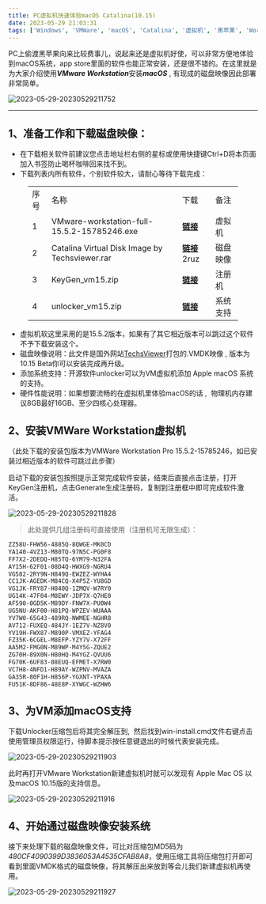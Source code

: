```yaml
---
title: PC虚拟机快速体验macOS Catalina(10.15)
date: 2023-05-29 21:03:31
tags: ['Windows', 'VMWare', 'macOS', 'Catalina', '虚拟机', '黑苹果', 'Workstation Pro 15.5.2', 'macOS 10.15', '教程', '偷渡']
---
```

<!-- wp:paragraph {"dropCap":true} -->
<p class="has-drop-cap">PC上偷渡黑苹果向来比较费事儿，说起来还是虚拟机好使，可以非常方便地体验到macOS系统，app store里面的软件也能正常安装，还是很不错的。在这里就是为大家介绍使用<em><strong>VMware Workstation</strong></em>安装<strong><em>macOS</em></strong> , 有现成的磁盘映像因此部署非常简单。</p>
<!-- /wp:paragraph -->

![2023-05-29-20230529211752](https://img2.covear.top/2023-05-29-20230529211752.png "2023-05-29-20230529211752")

<!-- wp:separator -->
<hr class="wp-block-separator"/>
<!-- /wp:separator -->

<!-- wp:heading -->
<h2>1、<strong>准备工作和下载磁盘映像：</strong></h2>
<!-- /wp:heading -->

<!-- wp:list -->
<ul><li>在下载相关软件前建议您点击地址栏右侧的星标或使用快捷键Ctrl+D将本页面加入书签防止喝杯咖啡回来找不到。</li><li>下载列表内所有软件，个别软件较大，请耐心等待下载完成：</li></ul>
<!-- /wp:list -->

<!-- wp:table {"align":"center","className":"is-style-stripes"} -->
<figure class="wp-block-table aligncenter is-style-stripes"><table><tbody><tr><td class="has-text-align-center" data-align="center">序号</td><td class="has-text-align-center" data-align="center">名称</td><td>下载</td><td>备注</td></tr><tr><td class="has-text-align-center" data-align="center">1</td><td class="has-text-align-center" data-align="center">VMware-workstation-full-15.5.2-15785246.exe</td><td><a href="https://download3.vmware.com/software/wkst/file/VMware-workstation-full-15.5.2-15785246.exe" target="_blank" rel="noreferrer noopener"><strong>链接</strong></a></td><td>虚拟机</td></tr><tr><td class="has-text-align-center" data-align="center">2</td><td class="has-text-align-center" data-align="center">Catalina Virtual Disk Image by Techsviewer.rar</td><td><strong><a rel="noreferrer noopener" href="https://pan.baidu.com/s/10jAAkTnUPhbjO1d-QjvQtA" target="_blank">链接</a> </strong>2ruz</td><td>磁盘映像</td></tr><tr><td class="has-text-align-center" data-align="center">3</td><td class="has-text-align-center" data-align="center">KeyGen_vm15.zip</td><td><strong><a href="https://img2.covear.top/2023-05-29-KeyGen_vm15.zip" target="_blank" rel="noreferrer noopener">链接</a></strong></td><td>注册机</td></tr><tr><td class="has-text-align-center" data-align="center">4</td><td class="has-text-align-center" data-align="center">unlocker_vm15.zip</td><td><strong><a href="https://img2.covear.top/2023-05-29-unlocker_vm15.zip" target="_blank" rel="noreferrer noopener">链接</a></strong></td><td>系统支持</td></tr></tbody></table></figure>
<!-- /wp:table -->

<!-- wp:list -->
<ul><li>虚拟机软这里采用的是15.5.2版本，如果有了其它相近版本可以跳过这个软件不予下载安装这个。</li><li>磁盘映像说明：此文件是国外网站<a rel="noreferrer noopener" href="https://techsviewer.com/" target="_blank">TechsViewer</a>打包的.VMDK映像 , 版本为10.15 Beta你可以安装完成再升级。</li><li>添加系统支持：开源软件unlocker可以为VM虚拟机添加 Apple macOS 系统的支持。</li><li>硬件性能说明：如果想要流畅的在虚拟机里体验macOS的话 ,&nbsp; 物理机内存建议8GB最好16GB、至少四核心处理器。</li></ul>
<!-- /wp:list -->

<!-- wp:heading -->
<h2>2、<strong>安装VMWare Workstation虚拟机</strong></h2>
<!-- /wp:heading -->

<!-- wp:paragraph -->
<p>（此处下载的安装包版本为VMWare Workstation Pro 15.5.2-15785246，如已安装过相近版本的软件可跳过此步骤）</p>
<!-- /wp:paragraph -->

<!-- wp:paragraph -->
<p>启动下载的安装包按照提示正常完成软件安装，结束后直接点击注册，打开KeyGen注册机，点击Generate生成注册码，复制到注册框中即可完成软件激活。</p>

![2023-05-29-20230529211828](https://img2.covear.top/2023-05-29-20230529211828.png "2023-05-29-20230529211828")

<blockquote class="wp-block-quote"><p>此处提供几组注册码可直接使用（注册机可无限生成）：</p>
</blockquote>

```txt
ZZ58U-FHW56-4885Q-8QWGE-MK0CD
YA140-4VZ13-M80TQ-97N5C-PG0F8
FF7X2-2DEDQ-H85TQ-6YM79-N32FA
AY15H-62F01-08D4Q-HWXG9-NGRU4
VG582-2RY9N-H849Q-EWZEZ-WYHA4
CC1JK-AGEDK-M84CQ-X4P5Z-YU8GD
VG1JK-FRY87-H840Q-1ZMQV-W7RY0
UG14K-47F04-M8EWY-JDP7X-Q7HE0
AF590-0GD5K-M89DY-FNW7X-PU0W4
UG5NU-AKF00-H81PQ-WPZEV-WUAAA
YV7W0-65G43-489RQ-NWMEE-NGHR8
AV712-FUXEQ-484JY-1EZ7V-NZ8V0
YV19H-FWX87-M890P-VMXEZ-YFAG4
FZ35K-6CGEL-M8EFP-YZY7V-X72FF
AA5M2-FMG0N-M89WP-M4Y5G-ZQUE2
ZG70H-89X0N-H80HQ-M4YGZ-QVUU6
FG70K-6UF83-08EUQ-EFMET-X7RW0
VC7H8-4NFD1-H89AY-WZPNV-MVAZA
GA35R-80F1H-H856P-YGXNT-YPAXA
FU51K-8DF86-48E8P-XYWGC-WZHW6
```
<!-- wp:heading -->
<h2>3、<strong>为VM添加macOS支持</strong></h2>
<!-- /wp:heading -->

<!-- wp:paragraph -->
<p>下载Unlocker压缩包后将其完全解压到,&nbsp; 然后找到win-install.cmd文件右键点击使用管理员权限运行，待脚本提示按任意键退出的时候代表安装完成。</p>

![2023-05-29-20230529211903](https://img2.covear.top/2023-05-29-20230529211903.png "2023-05-29-20230529211903")

<p>此时再打开VMware Workstation新建虚拟机时就可以发现有 Apple Mac OS 以及macOS 10.15版的支持信息。</p>

![2023-05-29-20230529211916](https://img2.covear.top/2023-05-29-20230529211916.png "2023-05-29-20230529211916")

<h2>4、<strong>开始通过磁盘映像安装系统</strong></h2>
<!-- /wp:heading -->

<!-- wp:paragraph -->
<p>接下来处理下载的磁盘映像文件，可比对压缩包MD5码为<em>480CF4090399D3836053A4535CFAB8A8</em>，使用压缩工具将压缩包打开即可看到里面VMDK格式的磁盘映像，将其解压出来放到等会儿我们新建虚拟机再使用。</p>

![2023-05-29-20230529211927](https://img2.covear.top/2023-05-29-20230529211927.png "2023-05-29-20230529211927")